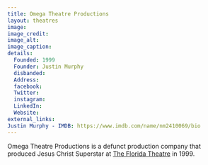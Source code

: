 ```yaml
---
title: Omega Theatre Productions
layout: theatres
image: 
image_credit:
image_alt:
image_caption:
details:
  Founded: 1999
  Founder: Justin Murphy
  disbanded: 
  Address: 
  facebook: 
  Twitter: 
  instagram: 
  LinkedIn: 
  Website: 
external_links: 
Justin Murphy - IMDB: https://www.imdb.com/name/nm2410069/bio
---
```

Omega Theatre Productions is a defunct production company that produced Jesus Christ Superstar at [The Florida Theatre](The_Florida_Theatre) in 1999.
